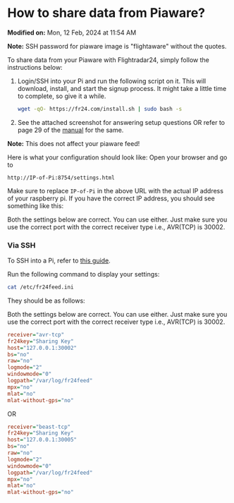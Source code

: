 # How to share data from Piaware?

**Modified on:** Mon, 12 Feb, 2024 at 11:54 AM

**Note:** SSH password for piaware image is "flightaware" without the quotes.

To share data from your Piaware with Flightradar24, simply follow the instructions below:

1. Login/SSH into your Pi and run the following script on it. This will download, install, and start the signup process. It might take a little time to complete, so give it a while.
   ```sh
   wget -qO- https://fr24.com/install.sh | sudo bash -s
   ```
2. See the attached screenshot for answering setup questions OR refer to page 29 of the [manual](http://feed.flightradar24.com/fr24feed-manual.pdf) for the same.

**Note:** This does not affect your piaware feed!

Here is what your configuration should look like:
Open your browser and go to
```
http://IP-of-Pi:8754/settings.html
```
Make sure to replace `IP-of-Pi` in the above URL with the actual IP address of your raspberry pi. If you have the correct IP address, you should see something like this:

Both the settings below are correct. You can use either. Just make sure you use the correct port with the correct receiver type i.e., AVR(TCP) is 30002.

### Via SSH

To SSH into a Pi, refer to [this guide](https://flightradar24com.freshdesk.com/en/support/solutions/articles/3000115468).

Run the following command to display your settings:
```sh
cat /etc/fr24feed.ini
```

They should be as follows:

Both the settings below are correct. You can use either. Just make sure you use the correct port with the correct receiver type i.e., AVR(TCP) is 30002.

```ini
receiver="avr-tcp"
fr24key="Sharing Key"
host="127.0.0.1:30002"
bs="no"
raw="no"
logmode="2"
windowmode="0"
logpath="/var/log/fr24feed"
mpx="no"
mlat="no"
mlat-without-gps="no"
```

OR

```ini
receiver="beast-tcp"
fr24key="Sharing Key"
host="127.0.0.1:30005"
bs="no"
raw="no"
logmode="2"
windowmode="0"
logpath="/var/log/fr24feed"
mpx="no"
mlat="no"
mlat-without-gps="no"
```
```